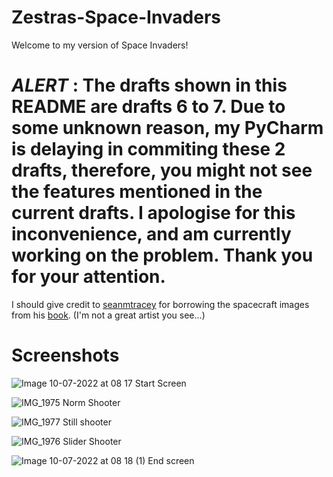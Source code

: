 # Zestras-Space-Invaders
Welcome to my version of Space Invaders!

# *ALERT* : The drafts shown in this README are drafts 6 to 7. Due to some unknown reason, my PyCharm is delaying in commiting these 2 drafts, therefore, you might not see the features mentioned in the current drafts. I apologise for this inconvenience, and am currently working on the problem. Thank you for your attention.

I should give credit to [seanmtracey](https://github.com/seanmtracey) for borrowing the spacecraft images from his [book](https://github.com/seanmtracey/Games-with-Pygame).
(I'm not a great artist you see...)

# Screenshots

![Image 10-07-2022 at 08 17](https://user-images.githubusercontent.com/104675837/178131250-0705f1bc-fbed-4916-a602-d3984f72267d.jpeg)
Start Screen
 
![IMG_1975](https://user-images.githubusercontent.com/104675837/178131255-f9d49d21-c0af-4a84-97d5-a6b208a996c9.jpeg)
Norm Shooter

![IMG_1977](https://user-images.githubusercontent.com/104675837/178131263-7dbc6ad8-3667-4b86-859c-03a47e39ee38.jpeg)
Still shooter

![IMG_1976](https://user-images.githubusercontent.com/104675837/178131267-f7c55b81-5852-49b0-b018-f1cca1d2c44b.jpeg)
Slider Shooter

![Image 10-07-2022 at 08 18 (1)](https://user-images.githubusercontent.com/104675837/178131271-3d26fafa-18ac-43d8-af3e-970ee9bef262.jpeg)
End screen

